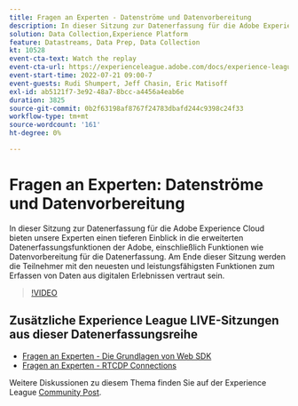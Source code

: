 ```yaml
---
title: Fragen an Experten - Datenströme und Datenvorbereitung
description: In dieser Sitzung zur Datenerfassung für die Adobe Experience Cloud bieten unsere Experten einen tieferen Einblick in die erweiterten Datenerfassungsfunktionen der Adobe, einschließlich Funktionen wie Datenvorbereitung für die Datenerfassung. Am Ende dieser Sitzung werden die Teilnehmer mit den neuesten und leistungsfähigsten Funktionen zum Erfassen von Daten aus digitalen Erlebnissen vertraut sein.
solution: Data Collection,Experience Platform
feature: Datastreams, Data Prep, Data Collection
kt: 10528
event-cta-text: Watch the replay
event-cta-url: https://experienceleague.adobe.com/docs/experience-league-live-events/events/episodes/exl-live-episode-07-21-22.html?lang=de
event-start-time: 2022-07-21 09:00-7
event-guests: Rudi Shumpert, Jeff Chasin, Eric Matisoff
exl-id: ab5121f7-3e92-48a7-8bcc-a4456a4eab6e
duration: 3825
source-git-commit: 0b2f63198af8767f24783dbafd244c9398c24f33
workflow-type: tm+mt
source-wordcount: '161'
ht-degree: 0%

---
```


# Fragen an Experten: Datenströme und Datenvorbereitung

In dieser Sitzung zur Datenerfassung für die Adobe Experience Cloud bieten unsere Experten einen tieferen Einblick in die erweiterten Datenerfassungsfunktionen der Adobe, einschließlich Funktionen wie Datenvorbereitung für die Datenerfassung. Am Ende dieser Sitzung werden die Teilnehmer mit den neuesten und leistungsfähigsten Funktionen zum Erfassen von Daten aus digitalen Erlebnissen vertraut sein.

>[!VIDEO](https://video.tv.adobe.com/v/345342/?quality=12&learn=on)

## Zusätzliche Experience League LIVE-Sitzungen aus dieser Datenerfassungsreihe

* [Fragen an Experten - Die Grundlagen von Web SDK](exl-live-episode-05-26-22.md)
* [Fragen an Experten - RTCDP Connections](exl-live-episode-06-23-22.md)

Weitere Diskussionen zu diesem Thema finden Sie auf der Experience League [Community Post](https://experienceleaguecommunities.adobe.com/t5/adobe-experience-platform/aep-community-qna-coffee-break-7-21-22-10-30am-pt-adobe/td-p/461503?profile.language=de).

